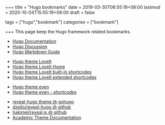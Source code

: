 +++
title = "Hugo bookmarks"
date = 2019-03-30T06:55:19+08:00
lastmod = 2020-10-04T15:05:19+08:00
draft = false

tags = ["hugo","bookmark"]
categories = ["bookmark"]

+++
This page keep the Hugo framework related bookmarks.

- [Hugo Documentation](https://gohugo.io/documentation/)
- [Hugo Discussion](https://discourse.gohugo.io/latest)
- [Hugo Markdown Guide](https://www.markdownguide.org/tools/hugo/)

* [Hugo theme LoveIt](https://themes.gohugo.io/loveit/)
* [Hugo theme LoveIt Home](https://hugoloveit.com/)
* [Hugo theme LoveIt built-in shortcodes](https://hugoloveit.com/theme-documentation-built-in-shortcodes/)
* [Hugo theme LoveIt extended shortcodes](https://hugoloveit.com/theme-documentation-extended-shortcodes/)  

+ [Hugo theme even](https://themes.gohugo.io/hugo-theme-even/)
+ [Hugo theme even - shortcodes](https://blog.olowolo.com/example-site/post/shortcodes/)

* [reveal-hugo theme @ gohugo](https://themes.gohugo.io/reveal-hugo/)
* [dzello/reveal-hugo @ github](https://github.com/dzello/reveal-hugo)
* [hakimel/reveal.js @ github](https://github.com/hakimel/reveal.js)
* [Academic Theme Documentation](https://sourcethemes.com/academic/docs/)


